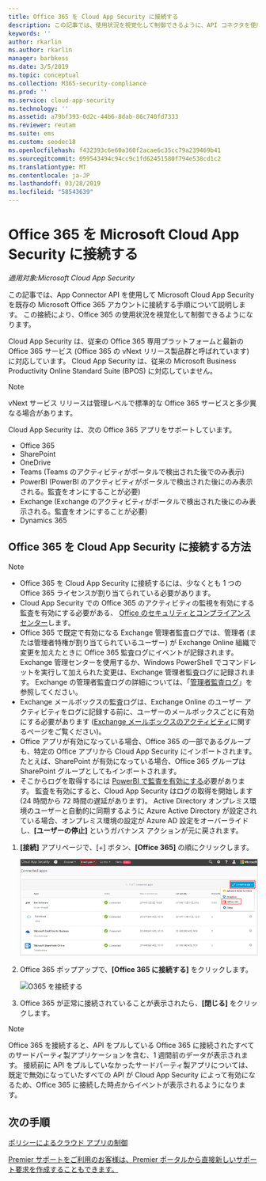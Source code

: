 ```yaml
---
title: Office 365 を Cloud App Security に接続する
description: この記事では、使用状況を視覚化して制御できるように、API コネクタを使用して Cloud App Security に Office 365 を接続する方法に関する情報を提供します。
keywords: ''
author: rkarlin
ms.author: rkarlin
manager: barbkess
ms.date: 3/5/2019
ms.topic: conceptual
ms.collection: M365-security-compliance
ms.prod: ''
ms.service: cloud-app-security
ms.technology: ''
ms.assetid: a79bf393-0d2c-44b6-8dab-86c740fd7333
ms.reviewer: reutam
ms.suite: ems
ms.custom: seodec18
ms.openlocfilehash: f432393c6e60a360f2acae6c35cc79a239469b41
ms.sourcegitcommit: 099543494c94cc9c1fd62451580f794e538cd1c2
ms.translationtype: MT
ms.contentlocale: ja-JP
ms.lasthandoff: 03/28/2019
ms.locfileid: "58543639"
---
```

# <a name="connect-office-365-to-microsoft-cloud-app-security"></a>Office 365 を Microsoft Cloud App Security に接続する

*適用対象:Microsoft Cloud App Security*

この記事では、App Connector API を使用して Microsoft Cloud App Security を既存の Microsoft Office 365 アカウントに接続する手順について説明します。  この接続により、Office 365 の使用状況を視覚化して制御できるようになります。
  
Cloud App Security は、従来の Office 365 専用プラットフォームと最新の Office 365 サービス (Office 365 の vNext リリース製品群と呼ばれています) に対応しています。  Cloud App Security は、従来の Microsoft Business Productivity Online Standard Suite (BPOS) に対応していません。 

> [!NOTE]
> vNext サービス リリースは管理レベルで標準的な Office 365 サービスと多少異なる場合があります。

Cloud App Security は、次の Office 365 アプリをサポートしています。

- Office 365
- SharePoint
- OneDrive
- Teams (Teams のアクティビティがポータルで検出された後でのみ表示)
- PowerBI (PowerBI のアクティビティがポータルで検出された後にのみ表示される。監査をオンにすることが必要)
- Exchange (Exchange のアクティビティがポータルで検出された後にのみ表示される。監査をオンにすることが必要)
- Dynamics 365
 
## <a name="how-to-connect-office-365-to-cloud-app-security"></a>Office 365 を Cloud App Security に接続する方法  
  
> [!NOTE]
>- Office 365 を Cloud App Security に接続するには、少なくとも 1 つの Office 365 ライセンスが割り当てられている必要があります。
>- Cloud App Security での Office 365 のアクティビティの監視を有効にする監査を有効にする必要がある、 [Office のセキュリティとコンプライアンス センター](https://support.microsoft.com/help/4026501/office-auditing-in-office-365-for-admins)します。
>-  Office 365 で既定で有効になる Exchange 管理者監査ログでは、管理者 (または管理者特権が割り当てられているユーザー) が Exchange Online 組織で変更を加えたときに Office 365 監査ログにイベントが記録されます。 Exchange 管理センターを使用するか、Windows PowerShell でコマンドレットを実行して加えられた変更は、Exchange 管理者監査ログに記録されます。 Exchange の管理者監査ログの詳細については、「[管理者監査ログ](https://docs.microsoft.com/exchange/security-and-compliance/exchange-auditing-reports/view-administrator-audit-log)」を参照してください。
>- Exchange メールボックスの監査ログは、Exchange Online のユーザー アクティビティをログに記録する前に、ユーザーのメールボックスごとに有効にする必要があります ([Exchange メールボックスのアクティビティ](https://support.office.com/article/Search-the-audit-log-in-the-Office-365-Security-Compliance-Center-0d4d0f35-390b-4518-800e-0c7ec95e946c)に関するページをご覧ください)。
>- Office アプリが有効になっている場合、Office 365 の一部であるグループも、特定の Office アプリから Cloud App Security にインポートされます。たとえば、SharePoint が有効になっている場合、Office 365 グループは SharePoint グループとしてもインポートされます。
>- そこからログを取得するには [PowerBI で監査を有効にする](https://powerbi.microsoft.com/documentation/powerbi-admin-auditing/)必要があります。 監査を有効にすると、Cloud App Security はログの取得を開始します (24 時間から 72 時間の遅延があります)。
> Active Directory オンプレミス環境のユーザーと自動的に同期するように Azure Active Directory が設定されている場合、オンプレミス環境の設定が Azure AD 設定をオーバーライドし、**[ユーザーの停止]** というガバナンス アクションが元に戻されます。 
 
1.  **[接続]** アプリページで、[+] ボタン、**[Office 365]** の順にクリックします。  

      ![O365 を接続する](./media/connect-0365.png) 

2.  Office 365 ポップアップで、**[Office 365 に接続する]** をクリックします。

      ![O365 を接続する](./media/office-connect.png) 
 
3.   Office 365 が正常に接続されていることが表示されたら、**[閉じる]** をクリックします。
  
> [!NOTE] 
> Office 365 を接続すると、API をプルしている Office 365 に接続されたすべてのサードパーティ製アプリケーションを含む、1 週間前のデータが表示されます。 接続前に API をプルしていなかったサードパーティ製アプリについては、既定で無効になっていたすべての API が Cloud App Security によって有効になるため、Office 365 に接続した時点からイベントが表示されるようになります。

## <a name="next-steps"></a>次の手順  
[ポリシーによるクラウド アプリの制御](control-cloud-apps-with-policies.md)   

[Premier サポートをご利用のお客様は、Premier ポータルから直接新しいサポート要求を作成することもできます。](https://premier.microsoft.com/)  
  
  
